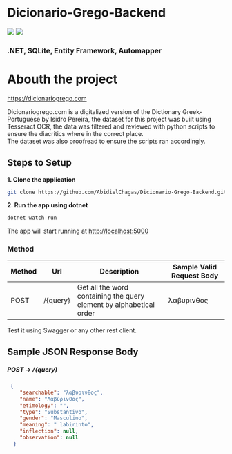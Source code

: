 # Dicionario-Grego-Backend

<div>
<img src="https://img.shields.io/badge/.NET-5C2D91?style=for-the-badge&logo=.net&logoColor=white" />
<img src="https://img.shields.io/badge/SQLite-07405E?style=for-the-badge&logo=sqlite&logoColor=white" />
</div>

### .NET, SQLite, Entity Framework, Automapper

# Abouth the project

https://dicionariogrego.com

Dicionariogrego.com is a digitalized version of the Dictionary Greek-Portuguese by Isidro Pereira, 
the dataset for this project was built using Tesseract OCR, the data was filtered and reviewed with python scripts to ensure the 
diacritics where in the correct place. <br>The dataset was also proofread to ensure the scripts ran accordingly.

## Steps to Setup

**1. Clone the application**

```bash
git clone https://github.com/AbidielChagas/Dicionario-Grego-Backend.git
```

**2. Run the app using dotnet**

```bash
dotnet watch run
```
The app will start running at <http://localhost:5000>

### Method

| Method | Url | Description | Sample Valid Request Body |
| ------ | --- | ----------- | ------------------------- |
| POST    | /{query} | Get all the word containing the query element by alphabetical order | λαβυρινθος

Test it using Swagger or any other rest client.

## Sample JSON Response Body

##### <a id="signup">POST -> /{query}
```json
 {
    "searchable": "λαβυρινθος",
    "name": "Λαβύρινθος",
    "etimology": "",
    "type": "Substantivo",
    "gender": "Masculino",
    "meaning": " labirinto",
    "inflection": null,
    "observation": null
  }
```
